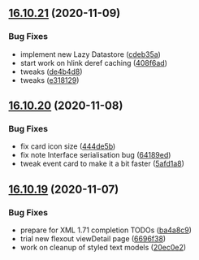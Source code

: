 ## [16.10.21](https://github.com/phandcock/GrampsView/compare/v16.10.20...v16.10.21) (2020-11-09)


### Bug Fixes

* implement new Lazy Datastore ([cdeb35a](https://github.com/phandcock/GrampsView/commit/cdeb35afa873c1a68973f6d8013be73e336e56c6))
* start work on hlink deref caching ([408f6ad](https://github.com/phandcock/GrampsView/commit/408f6ad1ffb2948589144285cbd4bb5b36591dff))
* tweaks ([de4b4d8](https://github.com/phandcock/GrampsView/commit/de4b4d83a5f2a587361dd164d031010ab3d85b47))
* tweaks ([e318129](https://github.com/phandcock/GrampsView/commit/e3181295600196240ed58c96d99683f91045b3d3))



## [16.10.20](https://github.com/phandcock/GrampsView/compare/v16.10.19...v16.10.20) (2020-11-08)


### Bug Fixes

* fix card icon size ([444de5b](https://github.com/phandcock/GrampsView/commit/444de5bdb7236de6ecd99abc6f7782308c784547))
* fix note Interface serialisation bug ([64189ed](https://github.com/phandcock/GrampsView/commit/64189ed271a04449b8cdf085abb1725b5d412414))
* tweak event card to make it a bit faster ([5afd1a8](https://github.com/phandcock/GrampsView/commit/5afd1a835c2d324916d963c3789a0c49d7256e5a))



## [16.10.19](https://github.com/phandcock/GrampsView/compare/v16.10.18...v16.10.19) (2020-11-07)


### Bug Fixes

* prepare for XML 1.71 completion TODOs ([ba4a8c9](https://github.com/phandcock/GrampsView/commit/ba4a8c932d7da44c1bab323ab6ee5732efbf3495))
* trial new flexout viewDetail page ([6696f38](https://github.com/phandcock/GrampsView/commit/6696f38ebd598e49461eb48b3324a6e337b9fc0d))
* work on  cleanup of styled text models ([20ec0e2](https://github.com/phandcock/GrampsView/commit/20ec0e21d1352b4cbcc1fd85ec0408db5368320d))



